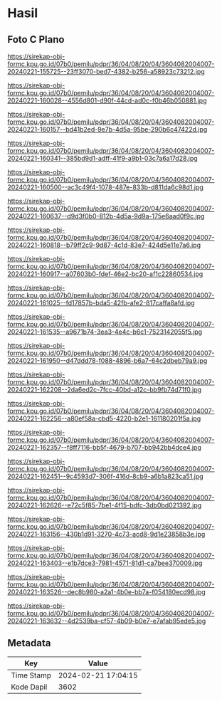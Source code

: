 # Hasil

## Foto C Plano

https://sirekap-obj-formc.kpu.go.id/07b0/pemilu/pdpr/36/04/08/20/04/3604082004007-20240221-155725--23ff3070-bed7-4382-b256-a58923c73212.jpg

https://sirekap-obj-formc.kpu.go.id/07b0/pemilu/pdpr/36/04/08/20/04/3604082004007-20240221-160028--4556d801-d90f-44cd-ad0c-f0b46b050881.jpg

https://sirekap-obj-formc.kpu.go.id/07b0/pemilu/pdpr/36/04/08/20/04/3604082004007-20240221-160157--bd41b2ed-9e7b-4d5a-95be-290b6c47422d.jpg

https://sirekap-obj-formc.kpu.go.id/07b0/pemilu/pdpr/36/04/08/20/04/3604082004007-20240221-160341--385bd9d1-adff-41f9-a9b1-03c7a6a17d28.jpg

https://sirekap-obj-formc.kpu.go.id/07b0/pemilu/pdpr/36/04/08/20/04/3604082004007-20240221-160500--ac3c49f4-1078-487e-833b-d811da6c98d1.jpg

https://sirekap-obj-formc.kpu.go.id/07b0/pemilu/pdpr/36/04/08/20/04/3604082004007-20240221-160637--d9d3f0b0-812b-4d5a-9d9a-175e6aad0f9c.jpg

https://sirekap-obj-formc.kpu.go.id/07b0/pemilu/pdpr/36/04/08/20/04/3604082004007-20240221-160818--b79ff2c9-9d87-4c1d-83e7-424d5e11e7a6.jpg

https://sirekap-obj-formc.kpu.go.id/07b0/pemilu/pdpr/36/04/08/20/04/3604082004007-20240221-160917--a07603b0-fdef-46e2-bc20-af1c22860534.jpg

https://sirekap-obj-formc.kpu.go.id/07b0/pemilu/pdpr/36/04/08/20/04/3604082004007-20240221-161025--fd17857b-bda5-42fb-afe2-817caffa8afd.jpg

https://sirekap-obj-formc.kpu.go.id/07b0/pemilu/pdpr/36/04/08/20/04/3604082004007-20240221-161535--a9671b74-3ea3-4e4c-b6c1-7523142055f5.jpg

https://sirekap-obj-formc.kpu.go.id/07b0/pemilu/pdpr/36/04/08/20/04/3604082004007-20240221-161950--d47ddd78-f088-4896-b6a7-64c2dbeb79a9.jpg

https://sirekap-obj-formc.kpu.go.id/07b0/pemilu/pdpr/36/04/08/20/04/3604082004007-20240221-162208--2da6ed2c-7fcc-40bd-a12c-bb9fb74d71f0.jpg

https://sirekap-obj-formc.kpu.go.id/07b0/pemilu/pdpr/36/04/08/20/04/3604082004007-20240221-162256--a80ef58a-cbd5-4220-b2e1-161180201f5a.jpg

https://sirekap-obj-formc.kpu.go.id/07b0/pemilu/pdpr/36/04/08/20/04/3604082004007-20240221-162357--f8ff7116-bb5f-4679-b707-bb942bb4dce4.jpg

https://sirekap-obj-formc.kpu.go.id/07b0/pemilu/pdpr/36/04/08/20/04/3604082004007-20240221-162451--9c4593d7-306f-416d-8cb9-a6b1a823ca51.jpg

https://sirekap-obj-formc.kpu.go.id/07b0/pemilu/pdpr/36/04/08/20/04/3604082004007-20240221-162626--e72c5f85-7be1-4f15-bdfc-3db0bd021392.jpg

https://sirekap-obj-formc.kpu.go.id/07b0/pemilu/pdpr/36/04/08/20/04/3604082004007-20240221-163156--430b1d91-3270-4c73-acd8-9d1e23858b3e.jpg

https://sirekap-obj-formc.kpu.go.id/07b0/pemilu/pdpr/36/04/08/20/04/3604082004007-20240221-163403--e1b7dce3-7981-4571-81d1-ca7bee370009.jpg

https://sirekap-obj-formc.kpu.go.id/07b0/pemilu/pdpr/36/04/08/20/04/3604082004007-20240221-163526--dec8b980-a2a1-4b0e-bb7a-f054180ecd98.jpg

https://sirekap-obj-formc.kpu.go.id/07b0/pemilu/pdpr/36/04/08/20/04/3604082004007-20240221-163632--4d2539ba-cf57-4b09-b0e7-e7afab95ede5.jpg


## Metadata

| Key        | Value               |
| ---------- | ------------------- |
| Time Stamp | 2024-02-21 17:04:15 |
| Kode Dapil | 3602                |



